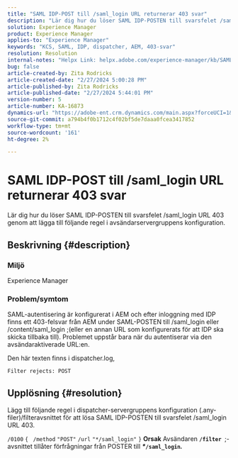 ```yaml
---
title: "SAML IDP-POST till /saml_login URL returnerar 403 svar"
description: "Lär dig hur du löser SAML IDP-POSTEN till svarsfelet /saml_login URL 403."
solution: Experience Manager
product: Experience Manager
applies-to: "Experience Manager"
keywords: "KCS, SAML, IDP, dispatcher, AEM, 403-svar"
resolution: Resolution
internal-notes: "Helpx Link: helpx.adobe.com/experience-manager/kb/SAML-IDP-POST-to-saml-login-url-returns-403-response-AEM-6-x0.html"
bug: false
article-created-by: Zita Rodricks
article-created-date: "2/27/2024 5:00:28 PM"
article-published-by: Zita Rodricks
article-published-date: "2/27/2024 5:44:01 PM"
version-number: 5
article-number: KA-16873
dynamics-url: "https://adobe-ent.crm.dynamics.com/main.aspx?forceUCI=1&pagetype=entityrecord&etn=knowledgearticle&id=83013ab1-91d5-ee11-9079-6045bd006704"
source-git-commit: a794b4f0b1712c4f02bf5de7daaa0fcea3417852
workflow-type: tm+mt
source-wordcount: '161'
ht-degree: 2%

---
```


# SAML IDP-POST till /saml_login URL returnerar 403 svar


Lär dig hur du löser SAML IDP-POSTEN till svarsfelet /saml_login URL 403 genom att lägga till följande regel i avsändarservergruppens konfiguration.

## Beskrivning {#description}


### Miljö

Experience Manager

### Problem/symtom

SAML-autentisering är konfigurerat i AEM och efter inloggning med IDP finns ett 403-felsvar från AEM under SAML-POSTEN till /saml_login eller /content/saml_login ;(eller en annan URL som konfigurerats för att IDP ska skicka tillbaka till).
Problemet uppstår bara när du autentiserar via den avsändaraktiverade URL:en.

Den här texten finns i dispatcher.log,

`Filter rejects: POST`


## Upplösning {#resolution}


Lägg till följande regel i dispatcher-servergruppens konfiguration (.any-filer)/filteravsnittet för att lösa SAML IDP-POSTEN till svarsfelet /saml_login URL 403.

`/0100` `{ ` `/method` `"POST"` `/url` `"*/saml_login"` `}`
<b>Orsak</b>
Avsändaren <b>`/filter `</b>;-avsnittet tillåter förfrågningar från POSTER till <b>*\**`/saml_login`*.</b>*
